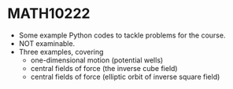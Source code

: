 # MATH10222

* Some example Python codes to tackle problems for the course.
* NOT examinable.
* Three examples, covering
  - one-dimensional motion (potential wells)
  - central fields of force (the inverse cube field)
  - central fields of force (elliptic orbit of inverse square field)